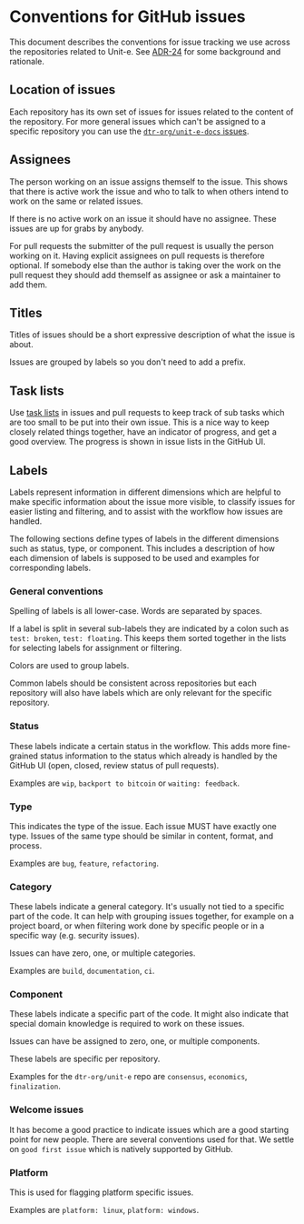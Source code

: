 # Conventions for GitHub issues

This document describes the conventions for issue tracking we use across the
repositories related to Unit-e. See [ADR-24](../adrs/ADR-0024.md) for some
background and rationale.

## Location of issues

Each repository has its own set of issues for issues related to the content of
the repository. For more general issues which can't be assigned to a specific
repository you can use the [`dtr-org/unit-e-docs`
issues](https://github.com/dtr-org/unit-e-docs/issues).

## Assignees

The person working on an issue assigns themself to the issue. This shows that
there is active work the issue and who to talk to when others intend to work on
the same or related issues.

If there is no active work on an issue it should have no assignee. These issues
are up for grabs by anybody.

For pull requests the submitter of the pull request is usually the person
working on it. Having explicit assignees on pull requests is therefore optional.
If somebody else than the author is taking over the work on the pull request
they should add themself as assignee or ask a maintainer to add them.

## Titles

Titles of issues should be a short expressive description of what the issue is
about.

Issues are grouped by labels so you don't need to add a prefix.

## Task lists

Use [task
lists](https://blog.github.com/2013-01-09-task-lists-in-gfm-issues-pulls-comments/)
in issues and pull requests to keep track of sub tasks which are too small to be
put into their own issue. This is a nice way to keep closely related things
together, have an indicator of progress, and get a good overview. The progress
is shown in issue lists in the GitHub UI.

## Labels

Labels represent information in different dimensions which are helpful to make
specific information about the issue more visible, to classify issues for easier
listing and filtering, and to assist with the workflow how issues are handled.

The following sections define types of labels in the different dimensions such
as status, type, or component. This includes a description of how each dimension
of labels is supposed to be used and examples for corresponding labels.

### General conventions

Spelling of labels is all lower-case. Words are separated by spaces.

If a label is split in several sub-labels they are indicated by a colon such as
`test: broken`, `test: floating`. This keeps them sorted together in the lists
for selecting labels for assignment or filtering.

Colors are used to group labels.

Common labels should be consistent across repositories but each repository will
also have labels which are only relevant for the specific repository.

### Status

These labels indicate a certain status in the workflow. This adds more
fine-grained status information to the status which already is handled by the
GitHub UI (open, closed, review status of pull requests).

Examples are `wip`, `backport to bitcoin` or `waiting: feedback`.

### Type

This indicates the type of the issue. Each issue MUST have exactly one type.
Issues of the same type should be similar in content, format, and process.

Examples are `bug`, `feature`, `refactoring`.

### Category

These labels indicate a general category. It's usually not tied to a specific
part of the code. It can help with grouping issues together, for example on a
project board, or when filtering work done by specific people or in a specific
way (e.g. security issues).

Issues can have zero, one, or multiple categories.

Examples are `build`, `documentation`, `ci`.

### Component

These labels indicate a specific part of the code. It might also indicate that
special domain knowledge is required to work on these issues.

Issues can have be assigned to zero, one, or multiple components.

These labels are specific per repository.

Examples for the `dtr-org/unit-e` repo are `consensus`, `economics`,
`finalization`.

### Welcome issues

It has become a good practice to indicate issues which are a good starting point
for new people. There are several conventions used for that. We settle on `good
first issue` which is natively supported by GitHub.

### Platform

This is used for flagging platform specific issues.

Examples are `platform: linux`, `platform: windows`.
